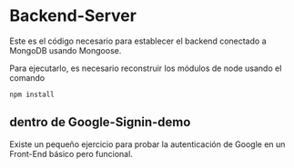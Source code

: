 # Backend-Server

Este es el código necesario para establecer el backend conectado a MongoDB usando Mongoose.

Para ejecutarlo, es necesario reconstruir los módulos de node usando el comando

```
npm install
```

## dentro de Google-Signin-demo
Existe un pequeño ejercicio para probar la autenticación de Google en un Front-End básico pero funcional.